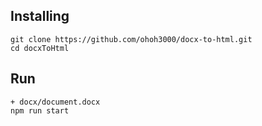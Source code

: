 ## Installing
```
git clone https://github.com/ohoh3000/docx-to-html.git
cd docxToHtml
```

## Run
```
+ docx/document.docx
npm run start
```






